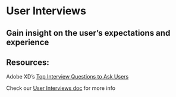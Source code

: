 # User Interviews

## Gain insight on the user’s expectations and experience 

## Resources: 
Adobe XD’s [Top Interview Questions to Ask Users](https://xd.adobe.com/ideas/process/user-research/user-interview-questions-ux-research/)

Check our [User Interviews doc](https://docs.google.com/document/d/1O5Dujwl_Po3R0VCa_wvjkJygxKTxkW-9H7GrxCqMwho/edit?usp=sharing) for more info

